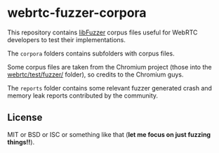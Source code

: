 # webrtc-fuzzer-corpora

This repository contains [libFuzzer](http://libfuzzer.info) corpus files useful for WebRTC developers to test their implementations.

The `corpora` folders contains subfolders with corpus files.

Some corpus files are taken from the Chromium project (those into the [webrtc/test/fuzzer/](https://chromium.googlesource.com/external/webrtc/+/master/test/fuzzers/corpora/) folder), so credits to the Chromium guys.

The `reports` folder contains some relevant fuzzer generated crash and memory leak reports contributed by the community.


## License

MIT or BSD or ISC or something like that (**let me focus on just fuzzing things!!**).
